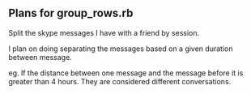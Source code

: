 
## Plans for group_rows.rb

Split the skype messages I have with a friend by session.

I plan on doing separating the messages based on a given duration between message.

eg. If the distance between one message and the message before it is greater
than 4 hours.  They are considered different conversations.

